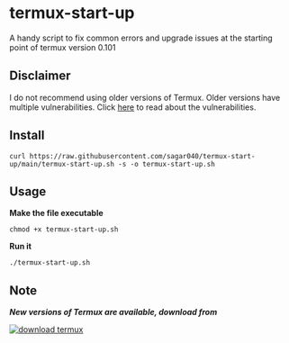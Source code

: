 # termux-start-up
A handy script to fix common errors and upgrade issues at the starting point of termux version 0.101

## Disclaimer
I do not recommend using older versions of Termux.  Older versions have multiple vulnerabilities.  Click <a href="https://termux.dev/en/posts/general/2022/02/15/termux-apps-vulnerability-disclosures.html">here</a> to read about the vulnerabilities.


## Install
```
curl https://raw.githubusercontent.com/sagar040/termux-start-up/main/termux-start-up.sh -s -o termux-start-up.sh
```

## Usage
**Make the file executable**
```
chmod +x termux-start-up.sh
```
**Run it**
```
./termux-start-up.sh
```

## Note
***New versions of Termux are available, download from***

<a href="https://f-droid.org/en/packages/com.termux/">![download termux](https://f-droid.org/assets/fdroid-logo-text_S0MUfk_FsnAYL7n2MQye-34IoSNm6QM6xYjDnMqkufo=.svg)</a>
